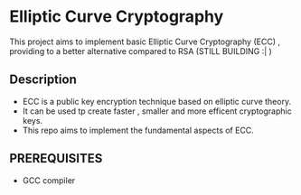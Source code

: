 # Elliptic Curve Cryptography
This project aims to implement basic Elliptic Curve Cryptography (ECC) , providing to a better alternative compared to RSA (STILL BUILDING :| )
## Description
- ECC is a public key encryption technique based on elliptic curve theory.
- It can be used tp create faster , smaller and more efficent cryptographic keys.
- This repo aims to implement the fundamental aspects of ECC.

## PREREQUISITES
- GCC compiler







 

